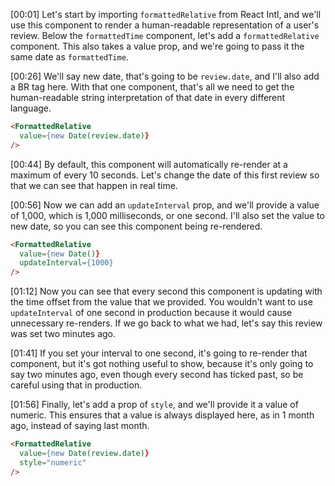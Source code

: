 [00:01] Let's start by importing `formattedRelative` from React Intl, and we'll use this component to render a human-readable representation of a user's review. Below the `formattedTime` component, let's add a `formattedRelative` component. This also takes a value prop, and we're going to pass it the same date as `formattedTime`.               

[00:26] We'll say new date, that's going to be `review.date`, and I'll also add a BR tag here. With that one component, that's all we need to get the human-readable string interpretation of that date in every different language.

```HTML
<FormattedRelative
  value={new Date(review.date)}
/>
``` 

[00:44] By default, this component will automatically re-render at a maximum of every 10 seconds. Let's change the date of this first review so that we can see that happen in real time.

[00:56] Now we can add an `updateInterval` prop, and we'll provide a value of 1,000, which is 1,000 milliseconds, or one second. I'll also set the value to new date, so you can see this component being re-rendered.

```HTML
<FormattedRelative
  value={new Date()}
  updateInterval={1000}
/>
```

[01:12] Now you can see that every second this component is updating with the time offset from the value that we provided. You wouldn't want to use `updateInterval` of one second in production because it would cause unnecessary re-renders. If we go back to what we had, let's say this review was set two minutes ago.

[01:41] If you set your interval to one second, it's going to re-render that component, but it's got nothing useful to show, because it's only going to say two minutes ago, even though every second has ticked past, so be careful using that in production.

[01:56] Finally, let's add a prop of `style`, and we'll provide it a value of numeric. This ensures that a value is always displayed here, as in 1 month ago, instead of saying last month.

```HTML
<FormattedRelative
  value={new Date(review.date)}
  style="numeric"
/>

